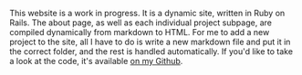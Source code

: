 This website is a work in progress.
It is a dynamic site, written in Ruby on Rails.
The about page, as well as each individual project subpage, are compiled dynamically from markdown to HTML.
For me to add a new project to the site, all I have to do is write a new markdown file and put it in the correct folder, and the rest is handled automatically.
If you'd like to take a look at the code, it's available [on my Github](https://github.com/olincb/website).
